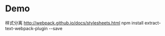 # Demo



样式分离
http://webpack.github.io/docs/stylesheets.html
npm install extract-text-webpack-plugin --save